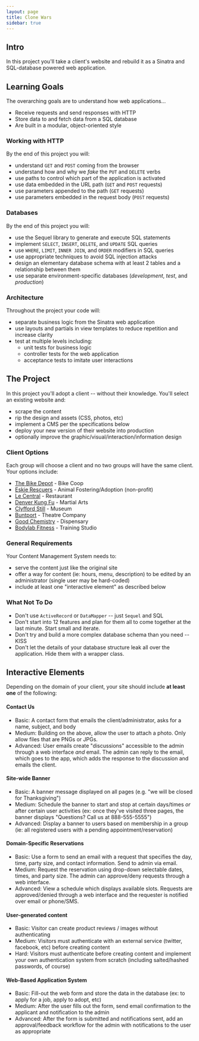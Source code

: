 ```yaml
---
layout: page
title: Clone Wars
sidebar: true
---
```


## Intro

In this project you'll take a client's website and rebuild it as a Sinatra and SQL-database powered web application.

## Learning Goals

The overarching goals are to understand how web applications...

* Receive requests and send responses with HTTP
* Store data to and fetch data from a SQL database
* Are built in a modular, object-oriented style

### Working with HTTP

By the end of this project you will:

* understand `GET` and `POST` coming from the browser
* understand how and why we *fake* the `PUT` and `DELETE` verbs
* use paths to control which part of the application is activated
* use data embedded in the URL path (`GET` and `POST` requests)
* use parameters appended to the path (`GET` requests)
* use parameters embedded in the request body (`POST` requests)

### Databases

By the end of this project you will:

* use the Sequel library to generate and execute SQL statements
* implement `SELECT`, `INSERT`, `DELETE`, and `UPDATE` SQL queries
* use `WHERE`, `LIMIT`, `INNER JOIN`, and `ORDER` modifiers in SQL queries
* use appropriate techniques to avoid SQL injection attacks
* design an elementary database schema with at least 2 tables and a relationship between them
* use separate environment-specific databases (*development*, *test*, and *production*)

### Architecture

Throughout the project your code will:

* separate business logic from the Sinatra web application
* use layouts and partials in view templates to reduce repetition and increase clarity
* test at multiple levels including:
  * unit tests for business logic
  * controller tests for the web application
  * acceptance tests to imitate user interactions

## The Project

In this project you'll adopt a client -- without their knowledge. You'll select an existing website and:

* scrape the content
* rip the design and assets (CSS, photos, etc)
* implement a CMS per the specifications below
* deploy your new version of their website into production
* optionally improve the graphic/visual/interaction/information design

### Client Options

Each group will choose a client and no two groups will have the same client. Your options include:

* [The Bike Depot](http://www.thebikedepot.org/) - Bike Coop
* [Eskie Rescuers](http://www.eskierescuers.org/) - Animal Fostering/Adoption (non-profit)
* [Le Central](http://www.lecentral.com/) - Restaurant
* [Denver Kung Fu](http://kungfudenver.com/) - Martial Arts
* [Clyfford Still](http://www.clyffordstillmuseum.org/) - Museum
* [Buntport](http://www.buntport.com/) - Theatre Company
* [Good Chemistry](http://goodchem.org/) - Dispensary
* [Bodylab Fitness](http://bodylabfitness.com/) - Training Studio

### General Requirements

Your Content Management System needs to:

* serve the content just like the original site
* offer a way for content (ie: hours, menu, description) to be edited by an administrator (single user may be hard-coded)
* include at least one "interactive element" as described below

### What Not To Do

* Don't use `ActiveRecord` or `DataMapper` -- just `Sequel` and SQL
* Don't start into 12 features and plan for them all to come together at the last minute. Start small and iterate.
* Don't try and build a more complex database schema than you need -- KISS
* Don't let the details of your database structure leak all over the application. Hide them with a wrapper class.

## Interactive Elements

Depending on the domain of your client, your site should include **at least one** of the following:

#### Contact Us

* Basic: A contact form that emails the client/administrator, asks for a name, subject, and body
* Medium: Building on the above, allow the user to attach a photo. Only allow files that are PNGs or JPGs.
* Advanced: User emails create "discussions" accessible to the admin through a web interface *and* email. The admin can reply to the email, which goes to the app, which adds the response to the discussion and emails the client.

#### Site-wide Banner

* Basic: A banner message displayed on all pages (e.g. "we will be closed for Thanksgiving")
* Medium: Schedule the banner to start and stop at certain days/times *or* after certain user activities (ex: once they've visited three pages, the banner displays "Questions? Call us at 888-555-5555")
* Advanced: Display a banner to users based on membership in a group (ie: all registered users with a pending appointment/reservation)

#### Domain-Specific Reservations

* Basic: Use a form to send an email with a request that specifies the day, time, party size, and contact information. Send to admin via email.
* Medium: Request the reservation using drop-down selectable dates, times, and party size. The admin can approve/deny requests through a web interface.
* Advanced: View a schedule which displays available slots. Requests are approved/denied through a web interface and the requester is notified over email or phone/SMS.

#### User-generated content

* Basic: Visitor can create product reviews / images without authenticating
* Medium: Visitors must authenticate with an external service (twitter, facebook, etc) before creating content
* Hard: Visitors must authenticate before creating content and implement your own authentication system from scratch (including salted/hashed passwords, of course)

#### Web-Based Application System

* Basic: Fill-out the web form and store the data in the database (ex: to apply for a job, apply to adopt, etc)
* Medium: After the user fills out the form, send email confirmation to the applicant and notification to the admin
* Advanced: After the form is submitted and notifications sent, add an approval/feedback workflow for the admin with notifications to the user as appropriate
